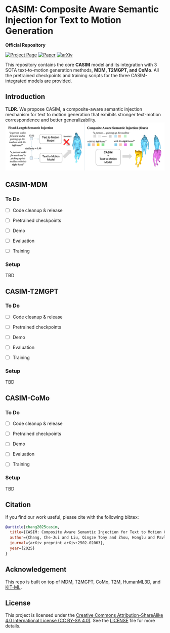# CASIM: Composite Aware Semantic Injection for Text to Motion Generation

**Official Repository**
<!-- **[ICML 2025](https://icml.cc/) | Official Repository** -->


[![Project Page](https://img.shields.io/badge/Project-Page-green)](https://cjerry1243.github.io/casim_t2m/)
[![Paper](https://img.shields.io/badge/Paper-Link-blue)](https://arxiv.org/abs/2502.02063)
[![arXiv](https://img.shields.io/badge/arXiv-2502.02063-red)](https://arxiv.org/abs/2502.02063)


This repository contains the core **CASIM** model and its integration with 3 SOTA text-to-motion generation methods, **MDM, T2MGPT, and CoMo**. All the pretrained checkpoints and training scripts for the three CASIM-integrated models are provided.

<!-- ## Abstract 
Recent advances in generative modeling and tokenization have driven significant progress in text-to-motion generation, leading to enhanced quality and realism in generated motions. However, effectively leveraging textual information for conditional motion generation remains an open challenge. We observe that current approaches, primarily relying on fixed-length text embeddings (e.g., CLIP) for global semantic injection, struggle to capture the composite nature of human motion, resulting in suboptimal motion quality and controllability. To address this limitation, we propose the Composite Aware Semantic Injection Mechanism (CASIM), comprising a composite-aware semantic encoder and a text-motion aligner that learns the dynamic correspondence between text and motion tokens. Notably, CASIM is model and representation-agnostic, readily integrating with both autoregressive and diffusion-based methods. Experiments on HumanML3D and KIT benchmarks demonstrate that CASIM consistently improves motion quality, text-motion alignment, and retrieval scores across state-of-the-art methods. Qualitative analyses further highlight the superiority of our composite-aware approach over fixed-length semantic injection, enabling precise motion control from text prompts and stronger generalization to unseen text inputs. -->


## Introduction
**TLDR**. We propose CASIM, a composite-aware semantic injection mechanism for text to motion generation that exhibits stronger text-motion correspondence and better generalizability.
![Teaser](assets/Teaser.png)


## CASIM-MDM 


### To Do

- [ ] Code cleanup & release
- [ ] Pretrained checkpoints
- [ ] Demo
- [ ] Evaluation
- [ ] Training


### Setup
TBD

## CASIM-T2MGPT 

### To Do

- [ ] Code cleanup & release
- [ ] Pretrained checkpoints
- [ ] Demo
- [ ] Evaluation
- [ ] Training


### Setup
TBD

## CASIM-CoMo 

### To Do

- [ ] Code cleanup & release
- [ ] Pretrained checkpoints
- [ ] Demo
- [ ] Evaluation
- [ ] Training


### Setup
TBD


## Citation

If you find our work useful, please cite with the following bibtex:

```BibTeX
@article{chang2025casim,
  title={CASIM: Composite Aware Semantic Injection for Text to Motion Generation},
  author={Chang, Che-Jui and Liu, Qingze Tony and Zhou, Honglu and Pavlovic, Vladimir and Kapadia, Mubbasir},
  journal={arXiv preprint arXiv:2502.02063},
  year={2025}
}
```

## Acknowledgement

This repo is built on top of [MDM](https://github.com/GuyTevet/motion-diffusion-model), [T2MGPT](https://github.com/Mael-zys/T2M-GPT), [CoMo](https://github.com/yh2371/CoMo), [T2M](https://github.com/EricGuo5513/text-to-motion), [HumanML3D](https://github.com/EricGuo5513/HumanML3D), and [KIT-ML](https://motion-annotation.humanoids.kit.edu/dataset/).


## License
This project is licensed under the [Creative Commons Attribution-ShareAlike 4.0 International License (CC BY-SA 4.0)](https://creativecommons.org/licenses/by-sa/4.0/).
See the [LICENSE](LICENSE) file for more details.